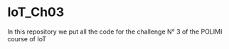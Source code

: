 # IoT_Ch03
In this repository we put all the code for the challenge N° 3 of the POLIMI course of IoT
